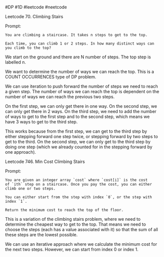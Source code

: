 #DP #1D #leetcode #neetcode


Leetcode 70. Climbing Stairs

Prompt:
```
You are climbing a staircase. It takes n steps to get to the top.

Each time, you can climb 1 or 2 steps. In how many distinct ways can you climb to the top?
```

We start on the ground and there are N number of steps. The top step is labelled n.

We want to determine the number of ways we can reach the top. This is a COUNT OCCURRENCES type of DP problem.

We can use iteration to push forward the number of steps we need to reach a given step. The number of ways we can reach the top is dependent on the number of ways we can reach the previous two steps.

On the first step, we can only get there in one way. On the second step, we can only get there in 2 ways. On the third step, we need to add the number of ways to get to the first step and to the second step, which means we have 3 ways to get to the third step.

This works because from the first step, we can get to the third step by either stepping forward one step twice, or stepping forward by two steps to get to the third. On the second step, we can only get to the third step by doing one step (which we already counted for in the stepping forward by one approach).


Leetcode 746. Min Cost Climbing Stairs

Prompt:
```
You are given an integer array `cost` where `cost[i]` is the cost of `ith` step on a staircase. Once you pay the cost, you can either climb one or two steps.

You can either start from the step with index `0`, or the step with index `1`.

Return the minimum cost to reach the top of the floor.
```

This is a variation of the climbing stairs problem, where we need to determine the cheapest way to get to the top. That means we need to choose the steps (each has a value associated with it) so that the sum of all these steps are the lowest possible.

We can use an iterative approach where we calculate the minimum cost for the next two steps. However, we can start from index 0 or index 1.



